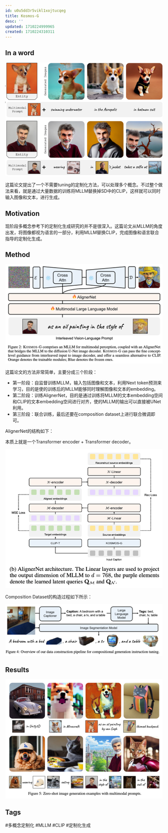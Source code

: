 ```yaml
---
id: u0u5dd3r5vikl1xojtucqeg
title: Kosmos-G
desc: ''
updated: 1710224999965
created: 1710224310311
---
```


## In a word

![图 0](images/45e2cdfe5f01b5255c72f7d64e74da948f8ab1d5f453f162e202505333e18627.png)  

这篇论文提出了一个不需要tuning的定制化方法，可以处理多个概念。不过整个做法来看，就是通过大量数据的训练将MLLM替换掉SD中的CLIP，这样就可以同时输入图像和文本，进行生成。


## Motivation

现阶段多概念参考下的定制化生成研究的并不是很深入。这篇论文从MLLM的角度出发，将图像都视为语言的一部分，利用MLLM替换CLIP，完成图像和语言联合指导的定制化生成。


## Method

![图 1](images/d8cc5148242cab39c10c6aadf765e90d9a135767d4e050eb6eb302d9a20511cf.png)  

这篇论文的方法非常简单，主要分成三个阶段：
* 第一阶段：自监督训练MLLM，输入包括图像和文本，利用Next token预测来学习，目的是使的训练后的MLLM能够同时理解图像和文本的embedding。
* 第二阶段：训练AlignerNet，目的是通过训练将MLLM的文本embedding空间和CLIP的文本embedding空间进行对齐，使的MLLM的输出可以直接被UNet利用。
* 第三阶段：联合训练，最后还要在composition dataset上进行联合微调即可。

AlignerNet的结构如下：

本质上就是一个Transformer encoder + Transformer decoder。

![图 2](images/2479588158b94d483922519c012a0ab2ae7003e0007e7ee4611f37b64237a863.png)  

Composition Dataset的构造过程如下所示：

![图 3](images/1f8b0ca1a0f82ae39bdd3731346a3f2ebe7a19c4293fd7aad547fcb74984e672.png)  


## Results

![图 4](images/6d7650efe8afbdeaaf6fdbe631688ec22da92d7d1974177ff347f863a7837f52.png)  


## Tags

#多概念定制化 #MLLM #CLIP #定制化生成